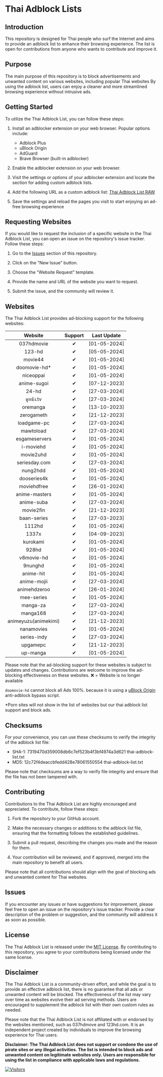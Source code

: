 # Thai Adblock Lists

## Introduction

This repository is designed for Thai people who surf the Internet and aims to provide an adblock list to enhance their browsing experience. The list is open for contributions from anyone who wants to contribute and improve it.

## Purpose

The main purpose of this repository is to block advertisements and unwanted content on various websites, including popular Thai websites By using the adblock list, users can enjoy a cleaner and more streamlined browsing experience without intrusive ads.

## Getting Started

To utilize the Thai Adblock List, you can follow these steps:

1. Install an adblocker extension on your web browser. Popular options include:

   - Adblock Plus
   - uBlock Origin
   - AdGuard
   - Brave Browser (built-in adblocker)

2. Enable the adblocker extension on your web browser.
3. Visit the settings or options of your adblocker extension and locate the section for adding custom adblock lists.
4. Add the following URL as a custom adblock list: [Thai Adblock List RAW](https://raw.githubusercontent.com/PhyschicWinter9/thai-adblock-list/main/thai-adblock-list.txt)
5. Save the settings and reload the pages you visit to start enjoying an ad-free browsing experience

## Requesting Websites

If you would like to request the inclusion of a specific website in the Thai Adblock List, you can open an issue on the repository's issue tracker. Follow these steps:

1. Go to the [Issues](https://github.com/PhyschicWinter9/thai-adblock-list/issues) section of this repository.

2. Click on the "New Issue" button.

3. Choose the "Website Request" template.

4. Provide the name and URL of the website you want to request.

5. Submit the issue, and the community will review it.

## Websites

The Thai Adblock List provides ad-blocking support for the following websites:

|    Website    | Support  | Last Update  |
| :-----------: | :------: | :----------: |
|  037hdmovie   | &#10004; | [01-05-2024] |
|    123-hd     | &#10004; | [05-05-2024] |
|    movie44    | &#10004; | [01-05-2024] |
| doomovie-hd\* | &#10004; | [01-05-2024] |
|   niceoppai   | &#10004; | [01-05-2024] |
|  anime-sugoi  | &#10004; | [07-12-2023] |
|     24-hd     | &#10004; | [27-03-2024] |
|   ดูหนัง.tv    | &#10004; | [27-03-2024] |
|   oremanga    | &#10004; | [13-10-2023] |
|  zerogameth   | &#10004; | [21-12-2023] |
|  loadgame-pc  | &#10004; | [27-03-2024] |
|   mawtoload   | &#10004; | [27-03-2024] |
| esgameservers | &#10004; | [01-05-2024] |
|   i-moviehd   | &#10004; | [01-05-2024] |
|   movie2uhd   | &#10004; | [01-05-2024] |
| seriesday.com | &#10004; | [27-03-2024] |
|   nung2hdd    | &#10004; | [01-05-2024] |
|  dooseries4k  | &#10004; | [01-05-2024] |
|  moviehdfree  | &#10004; | [26-01-2024] |
| anime-masters | &#10004; | [01-05-2024] |
|  anime-suba   | &#10004; | [27-03-2024] |
|   movie2fin   | &#10004; | [21-12-2023] |
|  baan-series  | &#10004; | [27-03-2023] |
|    1112hd     | &#10004; | [01-05-2024] |
|     1337x     | &#10004; | [04-09-2023] |
|   kurokami    | &#10004; | [01-05-2024] |
|     928hd     | &#10004; | [01-05-2024] |
|  v8movie-hd   | &#10004; | [01-05-2024] |
|    9nunghd    | &#10004; | [01-05-2024] |
|   anime-hit   | &#10004; | [01-05-2024] |
|  anime-mojii  | &#10004; | [27-03-2024] |
| animehdzeroo  | &#10004; | [26-01-2024] |
|  mee-series   | &#10004; | [01-05-2024] |
|   manga-za    | &#10004; | [27-03-2024] |
|   manga168    | &#10004; | [27-03-2024] |
|   animeyuzu(animekimi)   | &#10004; | [21-12-2023] |
|  nanamovies   | &#10004; | [01-05-2024] |
|  series-indy  | &#10004; | [27-03-2024] |
|  upgamepc     | &#10004; | [21-12-2023] |
|  up-manga  | &#10004; | [01-05-2024] |

Please note that the ad-blocking support for these websites is subject to updates and changes. Contributions are welcome to improve the ad-blocking effectiveness on these websites. ❌ = Website is no longer available

`doomovie-hd` cannot block all Ads 100%. because it is using a [uBlock Origin](https://ublockorigin.com/) anti-adblock bypass script.

\*Porn sites will not show in the list of websites but our thai adblock list support and block ads.

## Checksums

For your convenience, you can use these checksums to verify the integrity of the adblock list file:

- SHA-1: 7319470d359008db6c7ef523b4f3bf4974a3d621  thai-adblock-list.txt
- MD5: 12c72f4deaccbfedd428e78061550554  thai-adblock-list.txt

Please note that checksums are a way to verify file integrity and ensure that the file has not been tampered with.

## Contributing

Contributions to the Thai Adblock List are highly encouraged and appreciated. To contribute, follow these steps:

1. Fork the repository to your GitHub account.

2. Make the necessary changes or additions to the adblock list file, ensuring that the formatting follows the established guidelines.

3. Submit a pull request, describing the changes you made and the reason for them.

4. Your contribution will be reviewed, and if approved, merged into the main repository to benefit all users.

Please note that all contributions should align with the goal of blocking ads and unwanted content for Thai websites.

## Issues

If you encounter any issues or have suggestions for improvement, please feel free to open an issue on the repository's issue tracker. Provide a clear description of the problem or suggestion, and the community will address it as soon as possible.

## License

The Thai Adblock List is released under the [MIT License](https://opensource.org/licenses/MIT). By contributing to this repository, you agree to your contributions being licensed under the same license.

## Disclaimer

The Thai Adblock List is a community-driven effort, and while the goal is to provide an effective adblock list, there is no guarantee that all ads or unwanted content will be blocked. The effectiveness of the list may vary over time as websites evolve their ad serving methods. Users are encouraged to supplement the adblock list with their own custom rules as needed.

Please note that the Thai Adblock List is not affiliated with or endorsed by the websites mentioned, such as 037hdmove and 123hd.com. It is an independent project created by individuals to improve the browsing experience for Thai users.

**Disclaimer: The Thai Adblock List does not support or condone the use of pirate sites or any illegal activities. The list is intended to block ads and unwanted content on legitimate websites only. Users are responsible for using the list in compliance with applicable laws and regulations.**

[![Visitors](https://api.visitorbadge.io/api/combined?path=https%3A%2F%2Fgithub.com%2FPhyschicWinter9%2Fthai-adblock-list&labelColor=%232ccce4&countColor=%23263759&labelStyle=upper)](https://visitorbadge.io/status?path=https%3A%2F%2Fgithub.com%2FPhyschicWinter9%2Fthai-adblock-list)
